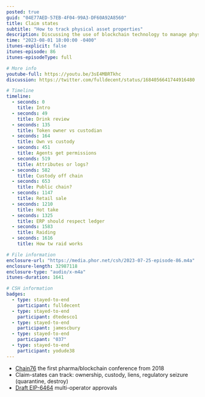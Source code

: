 ```yaml
---
posted: true
guid: "04E77AED-57EB-4F04-99A3-DF60A92A8560"
title: Claim states
subtitle: "How to track physical asset properties"
description: Discussing the use of blockchain technology to manage physical asset tokens via claims-state tables. The episode covers topics such as tracking different properties, claims of ownership, custody, liens, and regulatory seizure, as well as the challenges of documenting these claims and managing relationships between them. The podcast also discusses the benefits of using blockchain technology for anti-counterfeiting and the potential applications of enterprise NFTs in supply chain management.
time: "2023-08-01 18:00:00 -0400"
itunes-explicit: false
itunes-episode: 86
itunes-episodeType: full

# More info
youtube-full: https://youtu.be/3sE4MBRTkhc
discussion: https://twitter.com/fulldecent/status/1684056641744916480

# Timeline
timeline:
  - seconds: 0
    title: Intro
  - seconds: 49
    title: Drink review
  - seconds: 135
    title: Token owner vs custodian
  - seconds: 164
    title: Own vs custody
  - seconds: 451
    title: Agents get permissions
  - seconds: 519
    title: Attributes or logs?
  - seconds: 582
    title: Custody off chain
  - seconds: 653
    title: Public chain?
  - seconds: 1147
    title: Retail sale
  - seconds: 1210
    title: Hot take
  - seconds: 1325
    title: ERP should respect ledger
  - seconds: 1583
    title: Raiding
  - seconds: 1616
    title: How tw raid works

# File information
enclosure-url: "https://media.phor.net/csh/2023-07-25-episode-86.m4a"
enclosure-length: 32987118
enclosure-type: "audio/x-m4a"
itunes-duration: 1641

# CSH information
badges:
  - type: stayed-to-end
    participant: fulldecent
  - type: stayed-to-end
    participant: dtedesco1
  - type: stayed-to-end
    participant: jamescbury
  - type: stayed-to-end
    participant: "037"
  - type: stayed-to-end
    participant: yodude38
---
```


- [Chain76](https://chain76.org) the first pharma/blockchain conference from 2018
- Claim-states can track: ownership, custody, liens, regulatory seizure (quarantine, destroy)
- [Draft EIP-6464](https://eips.ethereum.org/EIPS/eip-6464) multi-operator approvals